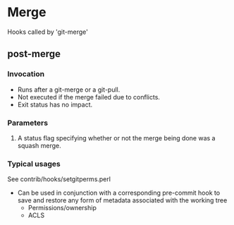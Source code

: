 # Merge
Hooks called by 'git-merge'

## post-merge

### Invocation
 * Runs after a git-merge or a git-pull.
 * Not executed if the merge failed due to conflicts.
 * Exit status has no impact.

### Parameters
 1. A status flag specifying whether or not the merge being done was a squash merge.

### Typical usages
See contrib/hooks/setgitperms.perl

 * Can be used in conjunction with a corresponding pre-commit hook to save and restore any form of metadata associated with the working tree
   * Permissions/ownership
   * ACLS
